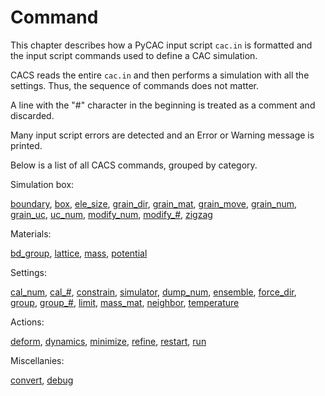 # Command

This chapter describes how a PyCAC input script `cac.in` is formatted and the input script commands used to define a CAC simulation.

CACS reads the entire `cac.in` and then performs a simulation with all the settings. Thus, the sequence of commands does not matter.

A line with the "\#" character in the beginning is treated as a comment and discarded.

Many input script errors are detected and an Error or Warning message is printed.

Below is a list of all CACS commands, grouped by category.

Simulation box:

[boundary](boundary.md), [box](box.md), [ele\_size](ele_size.md), [grain\_dir](grain_dir.md), [grain\_mat](grain_mat.md), [grain\_move](grain_move.md), [grain\_num](grain_num.md), [grain\_uc](grain_uc.md), [uc\_num](uc_num.md), [modify\_num](modify_num.md), [modify\_\#](modify_#.md), [zigzag](zigzag.md)

Materials:

[bd\_group](bd_group.md), [lattice](lattice.md), [mass](mass.md), [potential](potential.md)

Settings:

[cal\_num](cal_num.md), [cal\_\#](cal_#.md), [constrain](constrain.md), [simulator](simulator.md), [dump\_num](dump_num.md), [ensemble](ensemble.md), [force\_dir](force_dir.md), [group](group.md), [group\_\#](group_#.md), [limit](limit.md), [mass\_mat](mass_mat.md), [neighbor](neighbor.md), [temperature](temperature.md)

Actions:

[deform](deform.md), [dynamics](dynamics.md), [minimize](minimize.md), [refine](refine.md), [restart](restart.md), [run](run.md)

Miscellanies:

[convert](convert.md), [debug](debug.md)

